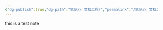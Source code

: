 ```yaml
---
{"dg-publish":true,"dg-path":"笔记/✍️ 文档工程/","permalink":"/笔记/✍️ 文档工程//","dgPassFrontmatter":true}
---
```


this is a test note